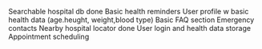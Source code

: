 Searchable hospital db done
Basic health reminders
User profile w basic health data (age.heught, weight,blood type)
Basic FAQ section
Emergency contacts
Nearby hospital locator done
User login and health data storage
Appointment scheduling

